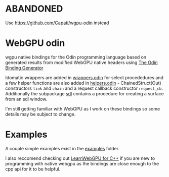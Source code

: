 # ABANDONED
Use https://github.com/Capati/wgpu-odin instead

# WebGPU odin
wgpu native bindings for the Odin programming language
based on generated results from modified WebGPU native headers using [The Odin Binding Generator](https://github.com/Breush/odin-binding-generator)

Idomatic wrappers are added in [wrappers.odin](webgpu/wrappers.odin) for select procededures and a few helper functions are also added in [helpers.odin](webgpu/helpers.odin) - ChainedStruct(Out) constructors `link` and `chain` and a request callback constructor `request_cb`.
Additionally the subpackage [sdl](webgpu/sdl) contains a procedure for creating a surface from an sdl window.

I'm still getting familiar with WebGPU as I work on these bindings so some details may be subject to change.

# Examples
A couple simple examples exist in the [examples](examples) folder. 

I also reccomend checking out [LearnWebGPU for C++](https://eliemichel.github.io/LearnWebGPU/index.html) if you are new to programming with native webgpu as the bindings are close enough to the cpp api for it to be helpful.
